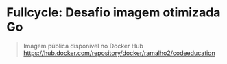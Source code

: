 # Fullcycle: Desafio imagem otimizada Go
> Imagem pública disponível no Docker Hub https://hub.docker.com/repository/docker/ramalho2/codeeducation